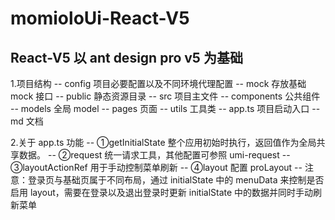 # momioloUi-React-V5

## React-V5 以 ant design pro v5 为基础

1.项目结构 
-- config 项目必要配置以及不同环境代理配置 
-- mock 存放基础 mock 接口
 -- public 静态资源目录 
 -- src 项目主文件 
    -- components 公共组件 
    -- models 全局 model
    -- pages 页面 
    -- utils 工具类
    -- app.ts 项目启动入口 
 -- md 文档

2.关于 app.ts 功能 
-- ①getInitialState 整个应用初始时执行，返回值作为全局共享数据。 
-- ②request 统一请求工具，其他配置可参照 umi-request 
-- ③layoutActionRef 用于手动控制菜单刷新 
-- ④layout 配置 proLayout 
-- 注意：登录页与基础页属于不同布局，通过 initialState 中的 menuData 来控制是否启用 layout，需要在登录以及退出登录时更新 initialState 中的数据并同时手动刷新菜单
